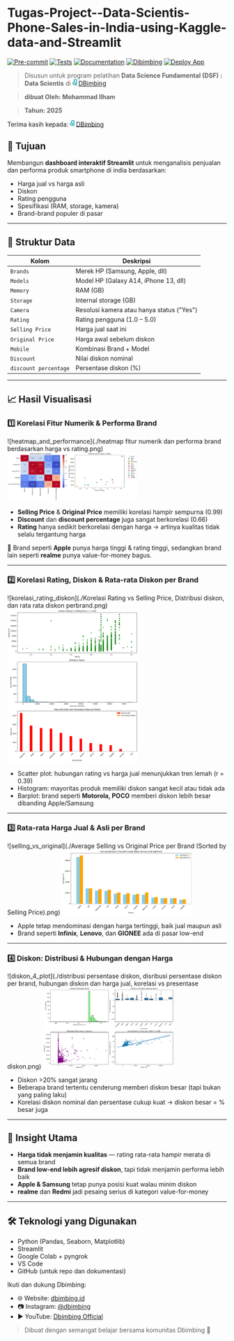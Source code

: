 # Tugas-Project--Data-Scientis-Phone-Sales-in-India-using-Kaggle-data-and-Streamlit


[![Pre-commit](https://img.shields.io/badge/pre--commit-passing-brightgreen?logo=github)](https://github.com/ilhamsaang/Tugas-Data/actions)   [![Tests](https://img.shields.io/badge/tests-passing-brightgreen?logo=github)](https://github.com/ilhamsaang/Tugas-Data/actions)    [![Documentation](https://img.shields.io/badge/Documentation-file-brightblue?logo=readthedocs)](https://docs.google.com/presentation/d/1YEaij5ZeBIOCvQnU78l52Ax7VHRz04ZD/edit?usp=sharing&ouid=106174243456610507450&rtpof=true&sd=true)   [![Dibimbing](https://img.shields.io/badge/Dibimbing-Online%20Bootcamp-Green?logo=bookstack&logoColor=white)](https://dibimbing.id/en) [![Deploy App](https://img.shields.io/badge/APP-streamlit%20-Green?logo=app&logoColor=white)]()

> Disusun untuk program pelatihan **Data Science Fundamental (DSF) : Data Scientis** di <img src="./asset/Dbimbing Logo.png" alt="Dbimbing" width="10"/> [DBimbing](https://dibimbing.id/en)

> __dibuat Oleh: Mohammad Ilham__

> __Tahun: 2025__

Terima kasih kepada:
<img src="./asset/Dbimbing Logo.png" alt="Dbimbing" width="10"/> [DBimbing](https://dibimbing.id/en)

## 🎯 Tujuan

Membangun **dashboard interaktif Streamlit** untuk menganalisis penjualan dan performa produk smartphone di india berdasarkan:
- Harga jual vs harga asli
- Diskon
- Rating pengguna
- Spesifikasi (RAM, storage, kamera)
- Brand-brand populer di pasar

---

## 📂 Struktur Data

| Kolom                 | Deskripsi                                  |
|----------------------|---------------------------------------------|
| `Brands`             | Merek HP (Samsung, Apple, dll)              |
| `Models`             | Model HP (Galaxy A14, iPhone 13, dll)       |
| `Memory`             | RAM (GB)                                    |
| `Storage`            | Internal storage (GB)                       |
| `Camera`             | Resolusi kamera atau hanya status ("Yes")   |
| `Rating`             | Rating pengguna (1.0 – 5.0)                 |
| `Selling Price`      | Harga jual saat ini                         |
| `Original Price`     | Harga awal sebelum diskon                   |
| `Mobile`             | Kombinasi Brand + Model                     |
| `Discount`           | Nilai diskon nominal                        |
| `discount percentage`| Persentase diskon (%)                       |

---

## 📈 Hasil Visualisasi

### 1️⃣ Korelasi Fitur Numerik & Performa Brand

![heatmap_and_performance](./heatmap fitur numerik dan performa brand berdasarkan harga vs rating.png)
<img src="./asset/heatmap fitur numerik dan performa brand berdasarkan harga vs rating.png" alt="Hasil1" width="300"/>
- **Selling Price** & **Original Price** memiliki korelasi hampir sempurna (0.99)
- **Discount** dan **discount percentage** juga sangat berkorelasi (0.66)
- **Rating** hanya sedikit berkorelasi dengan harga → artinya kualitas tidak selalu tergantung harga

📌 Brand seperti **Apple** punya harga tinggi & rating tinggi, sedangkan brand lain seperti **realme** punya value-for-money bagus.

---

### 2️⃣ Korelasi Rating, Diskon & Rata-rata Diskon per Brand

![korelasi_rating_diskon](./Korelasi Rating vs Selling Price, Distribusi diskon, dan rata rata diskon perbrand.png)
<img src="./asset/Korelasi Rating vs Selling Price, Distribusi diskon, dan rata rata diskon perbrand.png" alt="Hasil2" width="300"/>
- Scatter plot: hubungan rating vs harga jual menunjukkan tren lemah (r = 0.39)
- Histogram: mayoritas produk memiliki diskon sangat kecil atau tidak ada
- Barplot: brand seperti **Motorola, POCO** memberi diskon lebih besar dibanding Apple/Samsung

---

### 3️⃣ Rata-rata Harga Jual & Asli per Brand

![selling_vs_original](./Average Selling vs Original Price per Brand (Sorted by Selling Price).png)
<img src="./asset/Average Selling vs Original Price per Brand (Sorted by Selling Price).png" alt="Hasil3" width="300"/>

- Apple tetap mendominasi dengan harga tertinggi, baik jual maupun asli
- Brand seperti **Infinix**, **Lenovo**, dan **GIONEE** ada di pasar low-end

---

### 4️⃣ Diskon: Distribusi & Hubungan dengan Harga

![diskon_4_plot](./distribusi persentase diskon, disribusi persentase diskon per brand, hubungan diskon dan harga jual, korelasi vs presentase diskon.png)
<img src="./asset/distribusi persentase diskon, disribusi persentase diskon per brand, hubungan diskon dan harga jual, korelasi vs presentase diskon.png" alt="Hasil4" width="300"/>
- Diskon >20% sangat jarang
- Beberapa brand tertentu cenderung memberi diskon besar (tapi bukan yang paling laku)
- Korelasi diskon nominal dan persentase cukup kuat → diskon besar = % besar juga

---

## 🧠 Insight Utama

- **Harga tidak menjamin kualitas** — rating rata-rata hampir merata di semua brand
- **Brand low-end lebih agresif diskon**, tapi tidak menjamin performa lebih baik
- **Apple & Samsung** tetap punya posisi kuat walau minim diskon
- **realme** dan **Redmi** jadi pesaing serius di kategori value-for-money

---

## 🛠️ Teknologi yang Digunakan

- Python (Pandas, Seaborn, Matplotlib)
- Streamlit
- Google Colab + pyngrok
- VS Code
- GitHub (untuk repo dan dokumentasi)


Ikuti dan dukung Dbimbing:
- 🌐 Website: [dbimbing.id](https://dibimbing.id/en)
- 📷 Instagram: [@dbimbing](https://www.instagram.com/dibimbing.id/)
- ▶️ YouTube: [Dbimbing Official](https://www.youtube.com/@dibimbingid)

> Dibuat dengan semangat belajar bersama komunitas Dbimbing 🚀
